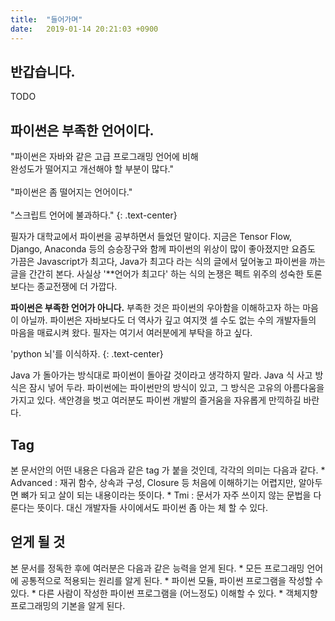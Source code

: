 ```yaml
---
title:  "들어가며"
date:   2019-01-14 20:21:03 +0900
---
```

 



<h2>반갑습니다.</h2>

TODO

<h2>파이썬은 부족한 언어이다.</h2>
"파이썬은 자바와 같은 고급 프로그래밍 언어에 비해 <br>완성도가 떨어지고 개선해야 할 부분이 많다." <br> <br>
"파이썬은 좀 떨어지는 언어이다." <br><br> "스크립트 언어에 불과하다." 
{: .text-center} 


필자가 대학교에서 파이썬을 공부하면서 들었던 말이다. 
지금은 Tensor Flow, Django, Anaconda 등의 승승장구와 함께 파이썬의 위상이 많이 좋아졌지만 
요즘도 가끔은 Javascript가 최고다, Java가 최고다 라는 식의 글에서 덮어놓고 파이썬을 까는 글을 간간히 본다.
사실상 '**언어가 최고다' 하는 식의 논쟁은 펙트 위주의 성숙한 토론 보다는 종교전쟁에 더 가깝다. 

**파이썬은 부족한 언어가 아니다.** 부족한 것은 파이썬의 우아함을 이해하고자 하는 마음이 아닐까. 파이썬은 자바보다도
 더 역사가 깊고 여지껏 셀 수도 없는 수의 개발자들의 마음을 매료시켜 왔다. 필자는 여기서 여러분에게 부탁을 하고 싶다.

'python 뇌'를 이식하자. 
{: .text-center} 

Java 가 돌아가는 방식대로 파이썬이 돌아갈 것이라고 생각하지 말라. Java 식 사고 방식은 잠시 넣어 두라. 
파이썬에는 파이썬만의 방식이 있고, 그 방식은 고유의 아름다움을 가지고 있다. 
색안경을 벗고 여러분도 파이썬 개발의 즐거움을 자유롭게 만끽하길 바란다.


<h2>Tag</h2>
본 문서안의 어떤 내용은 다음과 같은 tag 가 붙을 것인데, 각각의 의미는 다음과 같다.
* Advanced : 재귀 함수, 상속과 구성, Closure 등 처음에 이해하기는 
어렵지만, 알아두면 뼈가 되고 살이 되는 내용이라는 뜻이다.
* Tmi : 문서가 자주 쓰이지 않는 문법을 다룬다는 뜻이다. 대신 개발자들 사이에서도 파이썬 좀 아는 체 할 수 있다. 


<h2>얻게 될 것</h2>
본 문서를 정독한 후에 여러분은 다음과 같은 능력을 얻게 된다.
* 모든 프로그래밍 언어에 공통적으로 적용되는 원리를 알게 된다.
* 파이썬 모듈, 파이썬 프로그램을 작성할 수 있다.
* 다른 사람이 작성한 파이썬 프로그램을 (어느정도) 이해할 수 있다.
* 객체지향 프로그래밍의 기본을 알게 된다.


